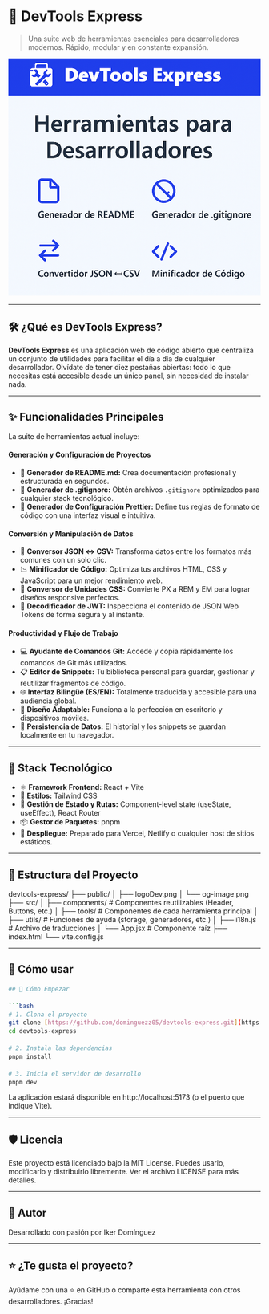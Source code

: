 # 🚀 DevTools Express

> Una suite web de herramientas esenciales para desarrolladores modernos. Rápido, modular y en constante expansión.

![Banner](./public/og-image.png)

---

## 🛠️ ¿Qué es DevTools Express?

**DevTools Express** es una aplicación web de código abierto que centraliza un conjunto de utilidades para facilitar el día a día de cualquier desarrollador. Olvídate de tener diez pestañas abiertas: todo lo que necesitas está accesible desde un único panel, sin necesidad de instalar nada.

---

## ✨ Funcionalidades Principales

La suite de herramientas actual incluye:

#### Generación y Configuración de Proyectos
- 📜 **Generador de README.md:** Crea documentación profesional y estructurada en segundos.
- 🚫 **Generador de .gitignore:** Obtén archivos `.gitignore` optimizados para cualquier stack tecnológico.
- 💅 **Generador de Configuración Prettier:** Define tus reglas de formato de código con una interfaz visual e intuitiva.

#### Conversión y Manipulación de Datos
- 🔄 **Conversor JSON ↔ CSV:** Transforma datos entre los formatos más comunes con un solo clic.
- 📉 **Minificador de Código:** Optimiza tus archivos HTML, CSS y JavaScript para un mejor rendimiento web.
- 📏 **Conversor de Unidades CSS:** Convierte PX a REM y EM para lograr diseños responsive perfectos.
- 🔑 **Decodificador de JWT:** Inspecciona el contenido de JSON Web Tokens de forma segura y al instante.

#### Productividad y Flujo de Trabajo
- 💻 **Ayudante de Comandos Git:** Accede y copia rápidamente los comandos de Git más utilizados.
- 📋 **Editor de Snippets:** Tu biblioteca personal para guardar, gestionar y reutilizar fragmentos de código.
- 🌐 **Interfaz Bilingüe (ES/EN):** Totalmente traducida y accesible para una audiencia global.
- 📱 **Diseño Adaptable:** Funciona a la perfección en escritorio y dispositivos móviles.
- 💾 **Persistencia de Datos:** El historial y los snippets se guardan localmente en tu navegador.

---

## 🧪 Stack Tecnológico

- ⚛️ **Framework Frontend:** React + Vite
- 🎨 **Estilos:** Tailwind CSS
- 🧠 **Gestión de Estado y Rutas:** Component-level state (useState, useEffect), React Router
- 📦 **Gestor de Paquetes:** pnpm
- 🚀 **Despliegue:** Preparado para Vercel, Netlify o cualquier host de sitios estáticos.

---

## 📁 Estructura del Proyecto

devtools-express/
├── public/
│   ├── logoDev.png
│   └── og-image.png
├── src/
│   ├── components/  # Componentes reutilizables (Header, Buttons, etc.)
│   ├── tools/       # Componentes de cada herramienta principal
│   ├── utils/       # Funciones de ayuda (storage, generadores, etc.)
│   ├── i18n.js      # Archivo de traducciones
│   └── App.jsx      # Componente raíz
├── index.html
└── vite.config.js

---

## 🚀 Cómo usar

```bash
## 🚀 Cómo Empezar

```bash
# 1. Clona el proyecto
git clone [https://github.com/dominguezz05/devtools-express.git](https://github.com/dominguezz05/devtools-express.git)
cd devtools-express

# 2. Instala las dependencias
pnpm install

# 3. Inicia el servidor de desarrollo
pnpm dev
```
La aplicación estará disponible en http://localhost:5173 (o el puerto que indique Vite).


---

## 🛡️ Licencia
Este proyecto está licenciado bajo la MIT License. Puedes usarlo, modificarlo y distribuirlo libremente. Ver el archivo LICENSE para más detalles.

---

## 🙌 Autor
Desarrollado con pasión por Iker Domínguez

---

## ⭐ ¿Te gusta el proyecto?
Ayúdame con una ⭐ en GitHub o comparte esta herramienta con otros desarrolladores. ¡Gracias!
